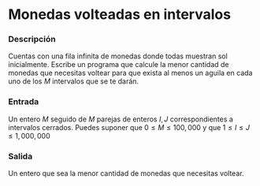 # Monedas volteadas en intervalos

### Descripción

Cuentas con una fila infinita de monedas donde todas muestran sol inicialmente. Escribe un programa que calcule la menor cantidad de monedas que necesitas voltear para que exista al menos un aguila en cada uno de los $M$ intervalos que se te darán.

### Entrada

Un entero $M$ seguido de $M$ parejas de enteros $I,J$ correspondientes a intervalos cerrados. Puedes suponer que $0 \leq M \leq 100,000$ y que $1 \leq I \leq J \leq 1,000,000$

### Salida

Un entero que sea la menor cantidad de monedas que necesitas voltear.
